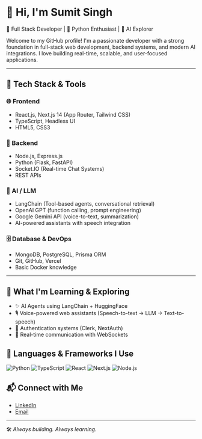 # 👋 Hi, I'm Sumit Singh

🚀 Full Stack Developer | 🐍 Python Enthusiast | 🤖 AI Explorer

Welcome to my GitHub profile! I'm a passionate developer with a strong foundation in full-stack web development, backend systems, and modern AI integrations. I love building real-time, scalable, and user-focused applications.

---

## 💼 Tech Stack & Tools

### 🌐 Frontend

- React.js, Next.js 14 (App Router, Tailwind CSS)
- TypeScript, Headless UI
- HTML5, CSS3

### 🔧 Backend

- Node.js, Express.js
- Python (Flask, FastAPI)
- Socket.IO (Real-time Chat Systems)
- REST APIs

### 🧠 AI / LLM

- LangChain (Tool-based agents, conversational retrieval)
- OpenAI GPT (function calling, prompt engineering)
- Google Gemini API (voice-to-text, summarization)
- AI-powered assistants with speech integration

### 🗄️ Database & DevOps

- MongoDB, PostgreSQL, Prisma ORM
- Git, GitHub, Vercel
- Basic Docker knowledge

---

## 🧠 What I'm Learning & Exploring

- ✨ AI Agents using LangChain + HuggingFace
- 🎙️ Voice-powered web assistants (Speech-to-text → LLM → Text-to-speech)
- 🔐 Authentication systems (Clerk, NextAuth)
- 📡 Real-time communication with WebSockets

## 🧠 Languages & Frameworks I Use

![Python](https://img.shields.io/badge/Python-3670A0?style=for-the-badge&logo=python&logoColor=ffdd54)
![TypeScript](https://img.shields.io/badge/TypeScript-007acc?style=for-the-badge&logo=typescript&logoColor=white)
![React](https://img.shields.io/badge/React-61DAFB?style=for-the-badge&logo=react&logoColor=black)
![Next.js](https://img.shields.io/badge/Next.js-000000?style=for-the-badge&logo=nextdotjs&logoColor=white)
![Node.js](https://img.shields.io/badge/Node.js-339933?style=for-the-badge&logo=nodedotjs&logoColor=white)

## 📬 Connect with Me

- [LinkedIn](https://www.linkedin.com/in/sumit-pratap-singh-5009431aa/?utm_source=share&utm_campaign=share_via&utm_content=profile&utm_medium=android_app)
- [Email](mailto:sumitjfsingh1111@gmail.com)

---

🛠️ _Always building. Always learning._
